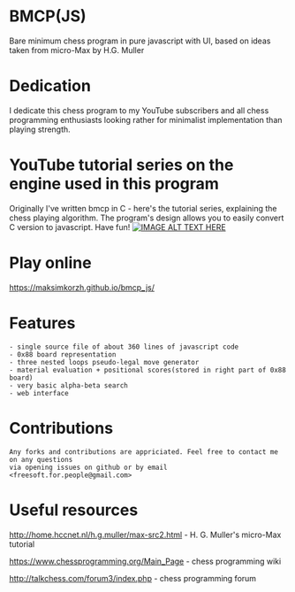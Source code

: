 # BMCP(JS)
Bare minimum chess program in pure javascript with UI, based on ideas taken from micro-Max by H.G. Muller

# Dedication
I dedicate this chess program to my YouTube subscribers and all chess programming enthusiasts
looking rather for minimalist implementation than playing strength.

# YouTube tutorial series on the engine used in this program
Originally I've written bmcp in C - here's the tutorial series, explaining the chess playing algorithm.
The program's design allows you to easily convert C version to javascript. Have fun!
[![IMAGE ALT TEXT HERE](https://img.youtube.com/vi/927rfAPHX6E/0.jpg)](https://www.youtube.com/watch?v=927rfAPHX6E&list=PLLfIBXQeu3abJwgFt7JPFGVpxazkGoh16)

# Play online
https://maksimkorzh.github.io/bmcp_js/

# Features

    - single source file of about 360 lines of javascript code
    - 0x88 board representation
    - three nested loops pseudo-legal move generator
    - material evaluation + positional scores(stored in right part of 0x88 board)
    - very basic alpha-beta search
    - web interface

# Contributions

    Any forks and contributions are appriciated. Feel free to contact me on any questions
    via opening issues on github or by email <freesoft.for.people@gmail.com>
 
# Useful resources

http://home.hccnet.nl/h.g.muller/max-src2.html - H. G. Muller's micro-Max tutorial

https://www.chessprogramming.org/Main_Page - chess programming wiki

http://talkchess.com/forum3/index.php - chess programming forum

